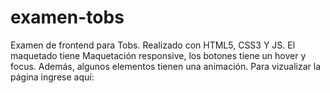 # examen-tobs
Examen de frontend para Tobs.
Realizado con HTML5, CSS3 Y JS.
El maquetado tiene Maquetación responsive, los botones tiene un hover y focus. Además, algunos elementos tienen una animación.
Para vizualizar la página ingrese aquí: 
